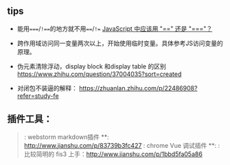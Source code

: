 ## tips

* 能用`===`/`!==`的地方就不用`==`/`!=` [JavaScript 中应该用 "==" 还是 "==="？](https://www.zhihu.com/question/20348948/answer/14867031)

* 跨作用域访问同一变量两次以上，开始使用临时变量。具体参考JS访问变量的原理。
* 伪元素清除浮动，display block 和display table 的区别 https://www.zhihu.com/question/37004035?sort=created
* 对闭包不装逼的解释： https://zhuanlan.zhihu.com/p/22486908?refer=study-fe
## 插件工具： 
   >: webstorm  markdown插件 **: http://www.jianshu.com/p/83739b3fc427 
   >: chrome Vue 调试插件 **:
   >:比较简明的 fis3 上手：http://www.jianshu.com/p/1bbd5fa05a86    
